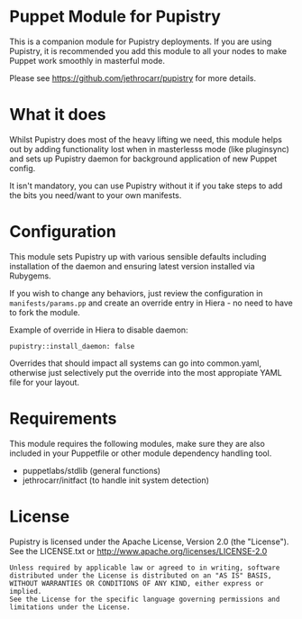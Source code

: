 # Puppet Module for Pupistry

This is a companion module for Pupistry deployments. If you are using Pupistry,
it is recommended you add this module to all your nodes to make Puppet work
smoothly in masterful mode.

Please see https://github.com/jethrocarr/pupistry for more details.


# What it does

Whilst Pupistry does most of the heavy lifting we need, this module helps
out by adding functionality lost when in masterlesss mode (like pluginsync)
and sets up Pupistry daemon for background application of new Puppet config.

It isn't mandatory, you can use Pupistry without it if you take steps to add
the bits you need/want to your own manifests.


# Configuration

This module sets Pupistry up with various sensible defaults including
installation of the daemon and ensuring latest version installed via Rubygems.

If you wish to change any behaviors, just review the configuration in
`manifests/params.pp` and create an override entry in Hiera - no need to have
to fork the module.

Example of override in Hiera to disable daemon:

    pupistry::install_daemon: false

Overrides that should impact all systems can go into common.yaml, otherwise
just selectively put the override into the most appropiate YAML file for your
layout.


# Requirements

This module requires the following modules, make sure they are also included in
your Puppetfile or other module dependency handling tool.

* puppetlabs/stdlib (general functions)
* jethrocarr/initfact (to handle init system detection)


# License

Pupistry is licensed under the Apache License, Version 2.0 (the "License").
See the LICENSE.txt or http://www.apache.org/licenses/LICENSE-2.0

    Unless required by applicable law or agreed to in writing, software
    distributed under the License is distributed on an "AS IS" BASIS,
    WITHOUT WARRANTIES OR CONDITIONS OF ANY KIND, either express or implied.
    See the License for the specific language governing permissions and
    limitations under the License.

